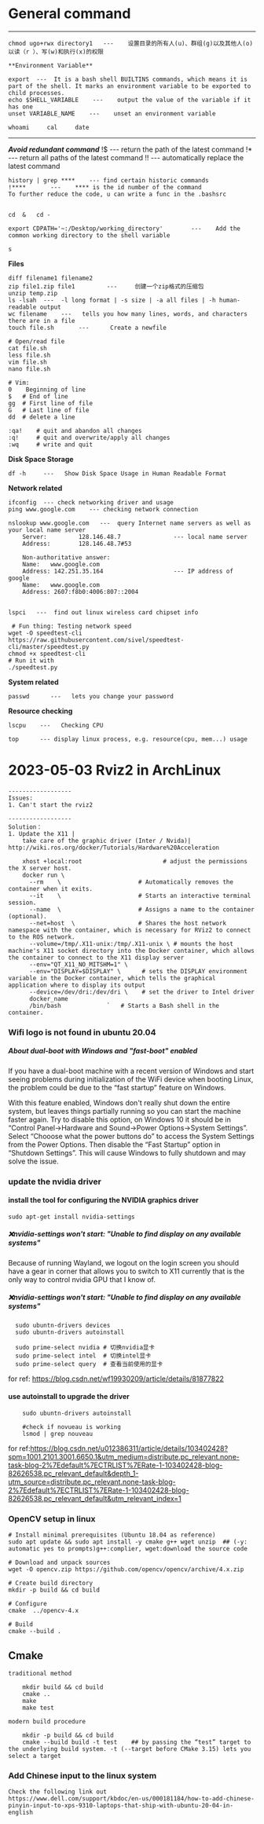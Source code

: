 # General command
----------------------
    chmod ugo+rwx directory1   ---    设置目录的所有人(u)、群组(g)以及其他人(o)以读（r ）、写(w)和执行(x)的权限
    
    **Environment Variable**
    
    export 	---  It is a bash shell BUILTINS commands, which means it is part of the shell. It marks an environment variable to be exported to child processes.
    echo $SHELL_VARIABLE    ---    output the value of the variable if it has one
    unset VARIABLE_NAME    ---    unset an environment variable
    
    whoami     cal     date

------------------------
***Avoid redundant command***
    !$             ---    return the path of the latest command
    !*             ---     return all paths of the latest command
    !!             ---    automatically replace the latest command

    history | grep ****    --- find certain historic commands
    !****       ---    **** is the id number of the command
    To further reduce the code, u can write a func in the .bashsrc
    

    cd  &   cd -

    export CDPATH='~:/Desktop/working_directory'        ---    Add the common working directory to the shell variable

    s
    

**Files**

    diff filename1 filename2 
    zip file1.zip file1         ---     创建一个zip格式的压缩包 
    unzip temp.zip
    ls -lsah  ---  -l long format | -s size | -a all files | -h human-readable output
    wc filename	   ---   tells you how many lines, words, and characters there are in a file
    touch file.sh       ---      Create a newfile
    
    # Open/read file
    cat file.sh
    less file.sh
    vim file.sh
    nano file.sh
    
    # Vim:
    0	 Beginning of line
    $	# End of line
    gg	# First line of file
    G	# Last line of file
    dd	# delete a line

    :qa!	# quit and abandon all changes
    :q!		# quit and overwrite/apply all changes
    :wq		# write and quit

**Disk Space Storage**

    df -h     ---   Show Disk Space Usage in Human Readable Format
    
**Network related**

    ifconfig  --- check networking driver and usage
    ping www.google.com    --- checking network connection
    
    nslookup www.google.com   ---  query Internet name servers as well as your local name server
        Server:         128.146.48.7               --- local name server
        Address:        128.146.48.7#53

        Non-authoritative answer:
        Name:   www.google.com
        Address: 142.251.35.164                    --- IP address of google
        Name:   www.google.com
        Address: 2607:f8b0:4006:807::2004
    
    
    lspci   ---  find out linux wireless card chipset info
    
     # Fun thing: Testing network speed
    wget -O speedtest-cli https://raw.githubusercontent.com/sivel/speedtest-cli/master/speedtest.py
    chmod +x speedtest-cli
    # Run it with
    ./speedtest.py
    
**System related**

    passwd 		---   lets you change your password
    
**Resource checking**
   
    lscpu    ---   Checking CPU
   
    top      --- display linux process, e.g. resource(cpu, mem...) usage
   
   

# 2023-05-03 Rviz2 in ArchLinux
    ------------------
    Issues:
    1. Can't start the rviz2 
    
    ------------------
    Solution：
    1. Update the X11 | 
        take care of the graphic driver (Inter / Nvida)| http://wiki.ros.org/docker/Tutorials/Hardware%20Acceleration
        
        xhost +local:root                       # adjust the permissions the X server host.
        docker run \
          --rm    \                      # Automatically removes the container when it exits.
          --it    \                      # Starts an interactive terminal session.
          --name  \                      # Assigns a name to the container (optional).
          --net=host  \                  # Shares the host network namespace with the container, which is necessary for RViz2 to connect to the ROS network.
          --volume=/tmp/.X11-unix:/tmp/.X11-unix \ # mounts the host machine's X11 socket directory into the Docker container, which allows the container to connect to the X11 display server
          --env="QT_X11_NO_MITSHM=1" \
          --env="DISPLAY=$DISPLAY" \      # sets the DISPLAY environment variable in the Docker container, which tells the graphical application where to display its output
          --device=/dev/dri:/dev/dri \    # set the driver to Intel driver
          docker_name
          /bin/bash             `   # Starts a Bash shell in the container.











### Wifi logo is not found in ubuntu 20.04

##### About dual-boot with Windows and "fast-boot" enabled
If you have a dual-boot machine with a recent version of Windows and start seeing problems during initialization of the WiFi device when booting Linux, the problem could be due to the “fast startup” feature on Windows.

With this feature enabled, Windows don't really shut down the entire system, but leaves things partially running so you can start the machine faster again. Try to disable this option, on Windows 10 it should be in “Control Panel→Hardware and Sound→Power Options→System Settings”. Select “Chooose what the power buttons do” to access the System Settings from the Power Options. Then disable the “Fast Startup” option in “Shutdown Settings”. This will cause Windows to fully shutdown and may solve the issue.




### update the nvidia driver

#### install the tool for configuring the NVIDIA graphics driver

    sudo apt-get install nvidia-settings
    
##### ❌nvidia-settings won't start: "Unable to find display on any available systems"
  Because of running Wayland, we logout on the login screen you should have a gear in corner that allows you to switch to X11 currently that is the only way to control nvidia GPU that I know of.
  
##### ❌nvidia-settings won't start: "Unable to find display on any available systems"

      sudo ubuntn-drivers devices
      sudo ubuntn-drivers autoinstall
      
      sudo prime-select nvidia # 切换nvidia显卡
      sudo prime-select intel  # 切换intel显卡
      sudo prime-select query  # 查看当前使用的显卡

for ref: https://blog.csdn.net/wf19930209/article/details/81877822



#### use autoinstall to upgrade the driver
        
        sudo ubuntn-drivers autoinstall
        
        #check if novueau is working
        lsmod | grep nouveau

for ref:https://blog.csdn.net/u012386311/article/details/103402428?spm=1001.2101.3001.6650.1&utm_medium=distribute.pc_relevant.none-task-blog-2%7Edefault%7ECTRLIST%7ERate-1-103402428-blog-82626538.pc_relevant_default&depth_1-utm_source=distribute.pc_relevant.none-task-blog-2%7Edefault%7ECTRLIST%7ERate-1-103402428-blog-82626538.pc_relevant_default&utm_relevant_index=1





### OpenCV setup in linux
    # Install minimal prerequisites (Ubuntu 18.04 as reference)
    sudo apt update && sudo apt install -y cmake g++ wget unzip  ## (-y: automatic yes to prompts)g++:complier, wget:download the source code
    
    # Download and unpack sources
    wget -O opencv.zip https://github.com/opencv/opencv/archive/4.x.zip
    
    # Create build directory
    mkdir -p build && cd build
    
    # Configure
    cmake  ../opencv-4.x
    
    # Build
    cmake --build .
    
    
## Cmake
    traditional method
    
        mkdir build && cd build
        cmake ..
        make
        make test
    
    modern build procedure
        
        mkdir -p build && cd build
        cmake --build build -t test    ## by passing the “test” target to the underlying build system. -t (--target before CMake 3.15) lets you select a target
    



### Add Chinese input to the linux system
    Check the following link out
    https://www.dell.com/support/kbdoc/en-us/000181184/how-to-add-chinese-pinyin-input-to-xps-9310-laptops-that-ship-with-ubuntu-20-04-in-english
